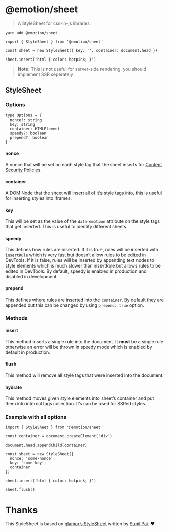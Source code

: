 <span class="citation" data-cites="emotion/sheet">@emotion/sheet</span>
=======================================================================

> A StyleSheet for css-in-js libraries

    yarn add @emotion/sheet

    import { StyleSheet } from '@emotion/sheet'

    const sheet = new StyleSheet({ key: '', container: document.head })

    sheet.insert('html { color: hotpink; }')

> **Note:** This is not useful for server-side rendering, you should implement SSR seperately

StyleSheet
----------

### Options

    type Options = {
      nonce?: string
      key: string
      container: HTMLElement
      speedy?: boolean
      prepend?: boolean
    }

#### nonce

A nonce that will be set on each style tag that the sheet inserts for [Content Security Policies](https://developer.mozilla.org/en-US/docs/Web/HTTP/CSP).

#### container

A DOM Node that the sheet will insert all of it’s style tags into, this is useful for inserting styles into iframes.

#### key

This will be set as the value of the `data-emotion` attribute on the style tags that get inserted. This is useful to identify different sheets.

#### speedy

This defines how rules are inserted. If it is true, rules will be inserted with [`insertRule`](https://developer.mozilla.org/en-US/docs/Web/API/CSSStyleSheet/insertRule) which is very fast but doesn’t allow rules to be edited in DevTools. If it is false, rules will be inserted by appending text nodes to style elements which is much slower than insertRule but allows rules to be edited in DevTools. By default, speedy is enabled in production and disabled in development.

#### prepend

This defines where rules are inserted into the `container`. By default they are appended but this can be changed by using `prepend: true` option.

### Methods

#### insert

This method inserts a single rule into the document. It **must** be a single rule otherwise an error will be thrown in speedy mode which is enabled by default in production.

#### flush

This method will remove all style tags that were inserted into the document.

#### hydrate

This method moves given style elements into sheet’s container and put them into internal tags collection. It’s can be used for SSRed styles.

### Example with all options

    import { StyleSheet } from '@emotion/sheet'

    const container = document.createElement('div')

    document.head.appendChild(container)

    const sheet = new StyleSheet({
      nonce: 'some-nonce',
      key: 'some-key',
      container
    })

    sheet.insert('html { color: hotpink; }')

    sheet.flush()

Thanks
======

This StyleSheet is based on [glamor’s StyleSheet](https://github.com/threepointone/glamor) written by [Sunil Pai](https://github.com/threepointone). ❤️
